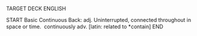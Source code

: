 TARGET DECK
ENGLISH

START
Basic
Continuous
Back: adj. Uninterrupted, connected throughout in space or time.  continuously adv. [latin: related to *contain]
END
